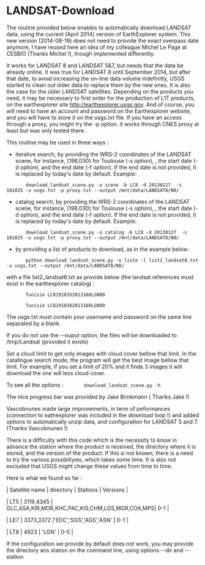 LANDSAT-Download
================

The routine provided below enables to automatically download LANDSAT data, using the current (April 2014) version of EarthExplorer system. This new version (2014-08-19) does not need to provide the exact overpass date anymore, I have reused here an idea of my colleague Michel Le Page at CESBIO (Thanks Michel !), though implemented differently.

It works for LANDSAT 8 and LANDSAT 5&7, but needs that the data be already online. It was true for LANDSAT 8 until September 2014, but after that date, to avoid increasing the on-line data volume indefinitly, USGS started to clean out older data to replace them by the new ones. It is also the case for the older LANDSAT satellites. Depending on the products you need, it may be necessary to first order for the production of L1T products, on the earthexplorer site http://earthexplorer.usgs.gov. And of course, you will need to have an account and password on the Earthexplorer website, and you will have to store it on the usgs.txt file. If you have an access through a proxy, you might try the -p option. it works through CNES proxy at least but was only tested there.

This routine may be used in three ways :

- iterative search, by providing the WRS-2 coordinates of the LANDSAT scene, for instance, (198,030) for Toulouse (-s option), , the start date (-d option), and the end date (-f option). If the end date is not provided, it is replaced by today's date by default. Example:

`       download_landsat_scene.py -o scene -b LC8 -d 20130127  -s 181025 -u usgs.txt -p proxy.txt --output /mnt/data/LANDSAT8/N0/`
- catalog search, by providing the WRS-2 coordinates of the LANDSAT scene, for instance, (198,030) for Toulouse (-s option), , the start date (-d option), and the end date (-f option). If the end date is not provided, it is replaced by today's date by default. Example:

`       download_landsat_scene.py -o catalog -b LC8 -d 20130127  -s 181025 -u usgs.txt -p proxy.txt --output /mnt/data/LANDSAT8/N0/`

- by providing a list of products to download, as in the example below:

`       python download_landsat_scene.py -o liste -l list2_landsat8.txt -u usgs.txt --output /mnt/data/LANDSAT8/N0/`

with a file list2_landsat8.txt as provide below (the landsat references must exist in the earthexplorer catalog) :

`       Tunisie LC81910352013160LGN00`

`       Tunisie LC81910362013160LGN00`

The usgs.txt must contain your username and password on the same line separated by a blank.

If you do not use the --ouput option, the files will be downloaded to /tmp/Landsat (provided it exists)

Set a cloud limit to get only images with cloud cover bellow that limit. In the catallogue search mode, the program will get the best image bellow that limit. For example, if you set a limit of 20% and it finds 3 images it will download the one will less cloud cover.

To see all the options : 
`       download_landsat_scene.py -h`

The nice progress bar was provided by Jake Brinkmann ( Thanks Jake !)

Vascobnunes made large improvements, in term of peformances (connection to eathexplorer was included in the download loop !) and added options to automatically unzip data, and configuration for LANDSAT 5 and 7. (Thanks Vascobnunes !)

There is a difficulty with this code which is the necessity to know in advance the station where the product is received, the directory where it is stored, and the version of the product. If this si not known, there is a need to try the various possibiliyies, which takes some time. It is also not excluded that USGS might change these values from time to time.

Here is what we found so far :

| Satellite name | directory    | Stations                                       | Versions |

| LT5            |  3119,4345   | GLC,ASA,KIR,MOR,KHC,PAC,KIS,CHM,LGS,MGR,COA,MPS|   0-1    |

| LE7            |  3373,3372   |'EDC','SGS','AGS','ASN'                         |   0-1    |

| LT8            |  4923        | 'LGN'                                          |   0-5    |


If the configuration we provide by default does not work, you may provide the directory ans station on the command line, using options --dir and --station
